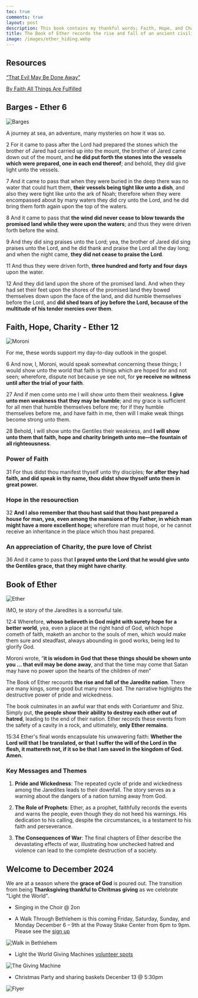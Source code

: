 ```yaml
---
toc: true
comments: true
layout: post
description: This book contains my thankful words; Faith, Hope, and Charity.  These are introduced by Moroni in the Book of Ether, prior to his more famous discourse in Moroni 7.
title: The Book of Ether records the rise and fall of an ancient civilization.
image: /images/ether_hiding.webp
---
```


## Resources

[“That Evil May Be Done Away”](https://www.churchofjesuschrist.org/study/manual/come-follow-me-for-home-and-church-book-of-mormon-2024/47?lang=eng)

[By Faith All Things Are Fulfilled](https://www.churchofjesuschrist.org/study/manual/come-follow-me-for-home-and-church-book-of-mormon-2024/48?lang=eng)

## Barges - Ether 6

![Barges]({{site.baseurl}}/images/barges.webp)

A journey at sea, an adventure, many mysteries on how it was so.

2 For it came to pass after the Lord had prepared the stones which the brother of Jared had carried up into the mount, the brother of Jared came down out of the mount, and **he did put forth the stones into the vessels which were prepared, one in each end thereof**; and behold, they did give light unto the vessels.

7 And it came to pass that when they were buried in the deep there was no water that could hurt them, **their vessels being tight like unto a dish**, and also they were tight like unto the ark of Noah; therefore when they were encompassed about by many waters they did cry unto the Lord, and he did bring them forth again upon the top of the waters.

8 And it came to pass that **the wind did never cease to blow towards the promised land while they were upon the waters**; and thus they were driven forth before the wind.

9 And they did sing praises unto the Lord; yea, the brother of Jared did sing praises unto the Lord, and he did thank and praise the Lord all the day long; and when the night came, **they did not cease to praise the Lord**.

11 And thus they were driven forth, **three hundred and forty and four days** upon the water.

12 And they did land upon the shore of the promised land. And when they had set their feet upon the shores of the promised land they bowed themselves down upon the face of the land, and did humble themselves before the Lord, and **did shed tears of joy before the Lord, because of the multitude of his tender mercies over them**.

## Faith, Hope, Charity - Ether 12

![Moroni]({{site.baseurl}}/images/angel_moroni.jpeg)

For me, these words support my day-to-day outlook in the gospel.

6 And now, I, Moroni, would speak somewhat concerning these things; I would show unto the world that faith is things which are hoped for and not seen; wherefore, dispute not because ye see not, for **ye receive no witness until after the trial of your faith**.

27 And if men come unto me I will show unto them their weakness. **I give unto men weakness that they may be humble**; and my grace is sufficient for all men that humble themselves before me; for if they humble themselves before me, and have faith in me, then will I make weak things become strong unto them.

28 Behold, I will show unto the Gentiles their weakness, and **I will show unto them that faith, hope and charity bringeth unto me—the fountain of all righteousness**.

### Power of Faith

31 For thus didst thou manifest thyself unto thy disciples; **for after they had faith, and did speak in thy name, thou didst show thyself unto them in great power.**

### Hope in the resourection

32 **And I also remember that thou hast said that thou hast prepared a house for man, yea, even among the mansions of thy Father, in which man might have a more excellent hope;** wherefore man must hope, or he cannot receive an inheritance in the place which thou hast prepared.

### An appreciation of Charity, the pure love of Christ

36 And it came to pass that **I prayed unto the Lord that he would give unto the Gentiles grace, that they might have charity**.

## Book of Ether

![Ether]({{site.baseurl}}/images/ether_hiding.webp)

IMO, te story of the Jaredites is a sorrowful tale.

12:4 Wherefore, **whoso believeth in God might with surety hope for a better world**, yea, even a place at the right hand of God, which hope cometh of faith, maketh an anchor to the souls of men, which would make them sure and steadfast, always abounding in good works, being led to glorify God.

Moroni wrote, “**it is wisdom in God that these things should be shown unto you … that evil may be done away**, and that the time may come that Satan may have no power upon the hearts of the children of men”

The Book of Ether recounts **the rise and fall of the Jaredite nation**. There are many kings, some good but many more bad. The narrative highlights the destructive power of pride and wickedness.

The book culminates in an awful war that ends with Coriantumr and Shiz. Simply put, **the people show their ability to destroy each other out of hatred**, leading to the end of their nation. Ether records these events from the safety of a cavity in a rock, and ultimately, **only Ether remains**.

15:34 Ether's final words encapsulate his unwavering faith: **Whether the Lord will that I be translated, or that I suffer the will of the Lord in the flesh, it mattereth not, if it so be that I am saved in the kingdom of God. Amen.**

### Key Messages and Themes

1. **Pride and Wickedness**: The repeated cycle of pride and wickedness among the Jaredites leads to their downfall. The story serves as a warning about the dangers of a nation turning away from God.

2. **The Role of Prophets**: Ether, as a prophet, faithfully records the events and warns the people, even though they do not heed his warnings. His dedication to his calling, despite the circumstances, is a testament to his faith and perseverance.

3. **The Consequences of War**: The final chapters of Ether describe the devastating effects of war, illustrating how unchecked hatred and violence can lead to the complete destruction of a society.

## Welcome to December 2024

We are at a season where the **grace of God** is poured out.  The transition from being **Thanksgiving thankful to Chritmas giving** as we celebrate "Light the World".

- Singing in the Choir @ 2on

- A Walk Through Bethlehem is this coming Friday, Saturday, Sunday, and Monday December 6 – 9th at the Poway Stake Center from 6pm to 9pm.  Please see the [sign up](https://www.signupgenius.com/go/70A0D4FA9AC2AA31-crche#/)

![Walk in Bethlehem]({{site.baseurl}}/images/bethlehem.png)

- Light the World Giving Machines [volunteer spots](https://www.signupgenius.com/go/10C0A48AAAF28A0FFCE9-52934596-thegiving#/)

![The Giving Machine]({{site.baseurl}}/images/giving_machine.jpg)

- Christmas Party and sharing baskets Decenber 13 @ 5:30pm

![Flyer]({{site.baseurl}}/images/SSW_2024_Christmas_Flyer.png)
